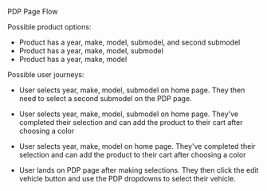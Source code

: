 PDP Page Flow

Possible product options:

- Product has a year, make, model, submodel, and second submodel
- Product has a year, make, model, submodel
- Product has a year, make, model

Possible user journeys:

- User selects year, make, model, submodel on home page. They then need to select a second submodel on the PDP page.
- User selects year, make, model, submodel on home page. They've completed their selection and can add the product to their cart
  after choosing a color
- User selects year, make, model on home page. They've completed their selection and can add the product to their cart after
  choosing a color

- User lands on PDP page after making selections. They then click the edit vehicle button and use the PDP dropdowns to select their
  vehicle.
